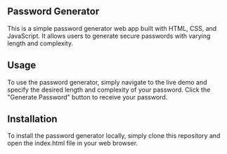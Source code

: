 ## Password Generator
This is a simple password generator web app built with HTML, CSS, and JavaScript. It allows users to generate secure passwords with varying length and complexity.

## Usage
To use the password generator, simply navigate to the live demo and specify the desired length and complexity of your password. Click the "Generate Password" button to receive your password.

## Installation
To install the password generator locally, simply clone this repository and open the index.html file in your web browser.